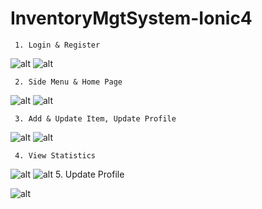 # InventoryMgtSystem-Ionic4

     1. Login & Register

![alt](https://user-images.githubusercontent.com/57636419/69488052-6b3d7480-0e9f-11ea-9938-fae814921454.JPG)
![alt](https://user-images.githubusercontent.com/57636419/69488054-6e386500-0e9f-11ea-893b-968d846577b3.JPG)


     
     2. Side Menu & Home Page
  
![alt](https://user-images.githubusercontent.com/57636419/69488055-709abf00-0e9f-11ea-8d63-d757fa29f9ba.JPG)
![alt](https://user-images.githubusercontent.com/57636419/69488056-72fd1900-0e9f-11ea-93c6-89c715766f96.JPG)

     
     3. Add & Update Item, Update Profile

![alt](https://user-images.githubusercontent.com/57636419/69488057-785a6380-0e9f-11ea-941a-443faa83297e.JPG)
![alt](https://user-images.githubusercontent.com/57636419/69488061-7f817180-0e9f-11ea-8eb5-f1a084f47240.JPG)


     4. View Statistics
     
![alt](https://user-images.githubusercontent.com/57636419/69488062-81e3cb80-0e9f-11ea-84b3-c8ad5be8ed72.JPG)
![alt](https://user-images.githubusercontent.com/57636419/69488064-86a87f80-0e9f-11ea-8988-904bd7378821.JPG)
     5. Update Profile
     
![alt](https://user-images.githubusercontent.com/57636419/69488065-890ad980-0e9f-11ea-80c2-312bf3027838.JPG)
